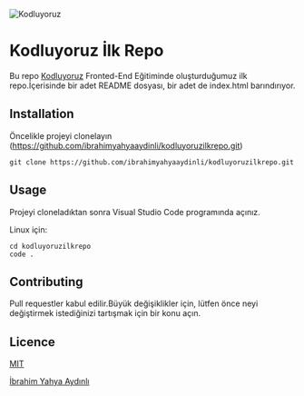 

![Kodluyoruz](https://miro.medium.com/max/2400/2*TZeK0kyHTRHVv3gUi8BtQg.png) 

# Kodluyoruz İlk Repo

  

Bu repo [Kodluyoruz](https://app.patika.dev/courses/git) Fronted-End Eğitiminde oluşturduğumuz ilk repo.İçerisinde bir adet README dosyası, bir adet de index.html barındırıyor.

  

## Installation

  

Öncelikle projeyi clonelayın (https://github.com/ibrahimyahyaaydinli/kodluyoruzilkrepo.git)

  

` git clone https://github.com/ibrahimyahyaaydinli/kodluyoruzilkrepo.git `

  

## Usage

  

Projeyi cloneladıktan sonra Visual Studio Code programında açınız.

  

Linux için:

```
cd kodluyoruzilkrepo
code .
```

## Contributing

Pull requestler kabul edilir.Büyük değişiklikler için, lütfen önce neyi değiştirmek istediğinizi tartışmak için bir konu açın.

## Licence 
[MIT](https://choosealicense.com/licenses/mit/)

[İbrahim Yahya Aydınlı](https://app.patika.dev/yahyalevontin)